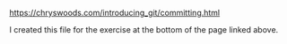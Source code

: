 https://chryswoods.com/introducing_git/committing.html

I created this file for the exercise at the bottom of the page linked above.
